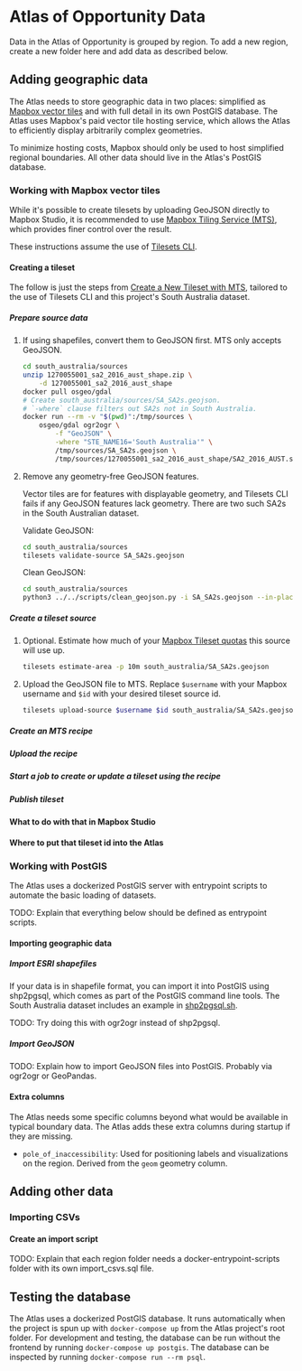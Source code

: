 # Atlas of Opportunity Data

Data in the Atlas of Opportunity is grouped by region. To add a new region, create a new folder here and add data as described below.

## Adding geographic data

The Atlas needs to store geographic data in two places: simplified as [Mapbox vector tiles](https://docs.mapbox.com/api/maps/vector-tiles/) and with full detail in its own PostGIS database. The Atlas uses Mapbox's paid vector tile hosting service, which allows the Atlas to efficiently display arbitrarily complex geometries.

To minimize hosting costs, Mapbox should only be used to host simplified regional boundaries. All other data should live in the Atlas's PostGIS database. 

### Working with Mapbox vector tiles

While it's possible to create tilesets by uploading GeoJSON directly to Mapbox Studio, it is recommended to use [Mapbox Tiling Service (MTS)](https://docs.mapbox.com/mapbox-tiling-service/guides/), which provides finer control over the result.

These instructions assume the use of [Tilesets CLI](https://github.com/mapbox/tilesets-cli/).

#### Creating a tileset

The follow is just the steps from [Create a New Tileset with MTS](https://docs.mapbox.com/mapbox-tiling-service/guides/#create-a-new-tileset-with-mts), tailored to the use of Tilesets CLI and this project's South Australia dataset.

##### Prepare source data

1. If using shapefiles, convert them to GeoJSON first. MTS only accepts GeoJSON.
    ```sh
    cd south_australia/sources
    unzip 1270055001_sa2_2016_aust_shape.zip \
        -d 1270055001_sa2_2016_aust_shape
    docker pull osgeo/gdal
    # Create south_australia/sources/SA_SA2s.geojson.
    # `-where` clause filters out SA2s not in South Australia.
    docker run --rm -v "$(pwd)":/tmp/sources \
        osgeo/gdal ogr2ogr \
            -f "GeoJSON" \
            -where "STE_NAME16='South Australia'" \
            /tmp/sources/SA_SA2s.geojson \
            /tmp/sources/1270055001_sa2_2016_aust_shape/SA2_2016_AUST.shp
    ```

2. Remove any geometry-free GeoJSON features.

    Vector tiles are for features with displayable geometry, and Tilesets CLI fails if any GeoJSON features lack geometry. There are two such SA2s in the South Australian dataset. 

    Validate GeoJSON:

    ```sh
    cd south_australia/sources
    tilesets validate-source SA_SA2s.geojson
    ```

    Clean GeoJSON:

    ```sh
    cd south_australia/sources
    python3 ../../scripts/clean_geojson.py -i SA_SA2s.geojson --in-place
    ```

##### Create a tileset source
1. Optional. Estimate how much of your [Mapbox Tileset quotas](https://www.mapbox.com/pricing#tilesets) this source will use up.
    ```sh
    tilesets estimate-area -p 10m south_australia/SA_SA2s.geojson
    ```

2. Upload the GeoJSON file to MTS. Replace `$username` with your Mapbox username and `$id` with your desired tileset source id.
    ```sh
    tilesets upload-source $username $id south_australia/SA_SA2s.geojson
    ```

##### Create an MTS recipe

##### Upload the recipe

##### Start a job to create or update a tileset using the recipe

##### Publish tileset

#### What to do with that in Mapbox Studio

#### Where to put that tileset id into the Atlas

### Working with PostGIS

The Atlas uses a dockerized PostGIS server with entrypoint scripts to automate the basic loading of datasets.

TODO: Explain that everything below should be defined as entrypoint scripts.

#### Importing geographic data

##### Import ESRI shapefiles

If your data is in shapefile format, you can import it into PostGIS using shp2pgsql, which comes as part of the PostGIS command line tools. The South Australia dataset includes an example in [shp2pgsql.sh]().

TODO: Try doing this with ogr2ogr instead of shp2pgsql.

##### Import GeoJSON

TODO: Explain how to import GeoJSON files into PostGIS. Probably via ogr2ogr or GeoPandas.

#### Extra columns

The Atlas needs some specific columns beyond what would be available in typical boundary data. The Atlas adds these extra columns during startup if they are missing.

- `pole_of_inaccessibility`: Used for positioning labels and visualizations on the region. Derived from the `geom` geometry column.


## Adding other data

### Importing CSVs

#### Create an import script

TODO: Explain that each region folder needs a docker-entrypoint-scripts folder with its own import_csvs.sql file.


## Testing the database

The Atlas uses a dockerized PostGIS database. It runs automatically when the project is spun up with `docker-compose up` from the Atlas project's root folder. For development and testing, the database can be run without the frontend by running `docker-compose up postgis`. The database can be inspected by running `docker-compose run --rm psql`.
